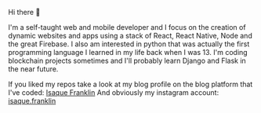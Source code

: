 Hi there 👋

I'm a self-taught web and mobile developer and I focus on the creation of dynamic websites and apps using a stack of React, React Native, Node and the great Firebase.
I also am interested in python that was actually the first programming language I learned in my life back when I was 13. I'm coding blockchain projects sometimes and I'll probably learn Django and Flask in the near future.

If you liked my repos take a look at my blog profile on the blog platform that I've coded: [Isaque Franklin](http://www.blogme.com.br/usuario/perfil/isaquefranklin)
And obviously my instagram account: [isaque.franklin](https://www.instagram.com/isaque.franklin/)
